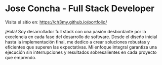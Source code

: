 # Jose Concha - Full Stack Developer
Visita el sitio en: https://ch3my.github.io/portfolio/

¡Hola! Soy desarrollador full stack con una pasión desbordante por la excelencia en cada fase del desarrollo de software. Desde el diseño inicial hasta la implementación final, me dedico a crear soluciones robustas y eficientes que superen las expectativas. Mi enfoque integral garantiza una ejecución sin interrupciones y resultados sobresalientes en cada proyecto que emprendo.